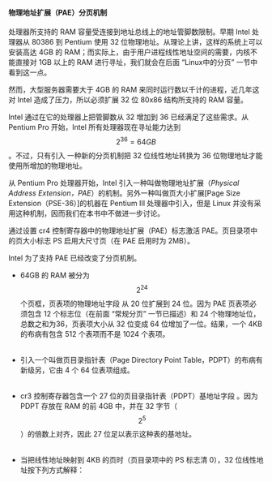 #### 物理地址扩展（PAE）分页机制

处理器所支持的 RAM 容量受连接到地址总线上的地址管脚数限制。早期 Intel 处理器从 80386 到 Pentium 使用 32 位物理地址。从理论上讲，这样的系统上可以安装高达 4GB 的 RAM；而实际上，由于用户进程线性地址空间的需要，内核不能直接对 1GB 以上的 RAM 进行寻址，我们就会在后面 “Linux中的分页” 一节中看到这一点。

然而，大型服务器需要大于 4GB 的 RAM 来同时运行数以千计的进程，近几年这对 Intel 造成了压力，所以必须扩展 32 位 80x86 结构所支持的 RAM 容量。

Intel 通过在它的处理器上把管脚数从 32 增加到 36 已经满足了这些需求。从 Pentium Pro 开始，Intel 所有处理器现在寻址能力达到 $$2^{36} = 64GB$$ 。不过，只有引入 一种新的分页机制把 32 位线性地址转换为 36 位物理地址才能使用所增加的物理地址。

从 Pentium Pro 处理器开始，Intel 引入一种叫做物理地址扩展（*Physical Address Extension，PAE*）的机制。另外一种叫做页大小扩展[Page Size Extension（PSE-36）]的机器在 Pentium III 处理器中引入，但是 Linux 并没有采用这种机制，因而我们在本书中不做进一步讨论。

通过设置 cr4 控制寄存器中的物理地址扩展（PAE）标志激活 PAE。页目录项中的页大小标志 PS 启用大尺寸页（在 PAE 启用时为 2MB）。

Intel 为了支持 PAE 已经改变了分页机制。

- 64GB 的 RAM 被分为 $$2^{24}$$ 个页框，页表项的物理地址字段 从 20 位扩展到 24 位。因为 PAE 页表项必须包含 12 个标志位（在前面 “常规分页” 一节已描述）和 24 个物理地址位，总数之和为36，页表项大小从 32 位变成 64 位增加了一位。结果，一个 4KB 的布病有包含 512 个表项而不是 1024 个表项。  
&emsp;

- 引入一个叫做页目录指针表（Page Directory Point Table，PDPT）的布病有新级另，它由 4 个 64 位表项组成。  
&emsp;

- cr3 控制寄存器包含一个 27 位的页目录指针表（PDPT）基地址字段 。因为 PDPT 存放在 RAM 的前 4GB 中，并在 32 字节（$$2^{5}$$）的倍数上对齐，因此 27 位足以表示这种表的基地址。  
&emsp;

- 当把线性地址映射到 4KB 的页时（页目录项中的 PS 标志清 0），32 位线性地址按下列方式解释：


